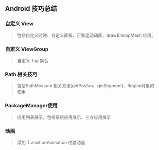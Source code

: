 ## Android 技巧总结

### 自定义 View
> 包括自定义时钟、自定义画板、正弦运动动画、drawBitmapMesh 应用。
### 自定义 ViewGroup
> 自定义 Tag 集合
### Path 相关技巧
> 包括PathMeasure 相关方法(getPosTan、getSegment)、Region对象的使用
### PackageManager使用
> 应用列表展示，包括系统应用展示、三方应用展示
### 动画
> 添加 TransitionAnimation 过渡动画